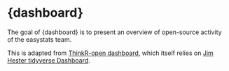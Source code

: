 
<!-- README.md is generated from README.Rmd. Please edit that file -->

# {dashboard}

<!-- badges: start -->
<!-- badges: end -->

The goal of {dashboard} is to present an overview of
open-source activity of the easystats team.

This is adapted from [ThinkR-open
dashboard](https://github.com/ThinkR-open/thinkrdashboard), which itself
relies on [Jim Hester tidyverse
Dashboard](https://github.com/jimhester/tidyversedashboard).
